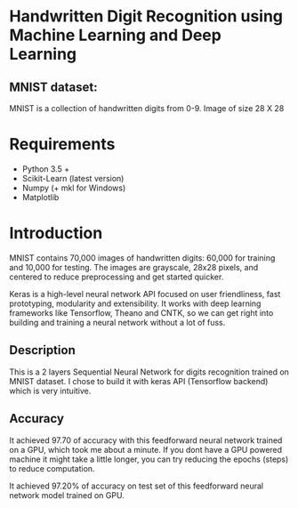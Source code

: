 # Handwritten Digit Recognition using Machine Learning and Deep Learning

## MNIST dataset:

MNIST is a collection of handwritten digits from 0-9. 
Image of size 28 X 28

# Requirements

* Python 3.5 +
* Scikit-Learn (latest version)
* Numpy (+ mkl for Windows)
* Matplotlib

# Introduction
MNIST contains 70,000 images of handwritten digits: 60,000 for training and 10,000 for testing. The images are grayscale, 28x28 pixels, and centered to reduce preprocessing and get started quicker. 

Keras is a high-level neural network API focused on user friendliness, fast prototyping, modularity and extensibility. It works with deep learning frameworks like Tensorflow, Theano and CNTK, so we can get right into building and training a neural network without a lot of fuss.

## Description
This is a 2 layers Sequential Neural Network for digits recognition trained on MNIST dataset. I chose to build it with keras API (Tensorflow backend) which is very intuitive. 

## Accuracy
It achieved 97.70 of accuracy with this feedforward neural network trained on a GPU, which took me about a minute. If you dont have a GPU powered machine it might take a little longer, you can try reducing the epochs (steps) to reduce computation.

It achieved 97.20% of accuracy on test set of this feedforward neural network model trained on GPU.
